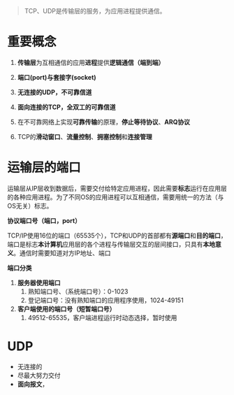> TCP、UDP是传输层的服务，为应用进程提供通信。

# 重要概念

1. **传输层**为互相通信的应用**进程**提供**逻辑通信（端到端）**

2. **端口\(port\)**与**套接字\(socket\)**

3. **无连接的UDP，不可靠信道**

4. **面向连接的TCP，全双工的可靠信道**

5. 在不可靠网络上实现**可靠传输**的原理，**停止等待协议**、**ARQ协议**

6. TCP的**滑动窗口**、**流量控制**、**拥塞控制**和**连接管理**

# 运输层的端口

运输层从IP层收到数据后，需要交付给特定应用进程，因此需要**标志**运行在应用层的各种应用进程。为了不同OS的应用进程可以互相通信，需要用统一的方法（与OS无关）标志。

**协议端口号（端口，port）**

TCP/IP使用16位的端口（65535个），TCP和UDP的首部都有**源端口**和**目的端口**，端口是标志**本计算机**应用层的各个进程与传输层交互的层间接口，只具有**本地意义**。通信时需要知道对方IP地址、端口

**端口分类**

1. **服务器使用端口**
   1. 熟知端口号、（系统端口号）：0-1023
   2. 登记端口号：没有熟知端口的应用程序使用，1024-49151
2. **客户端使用的端口号（短暂端口号）**
   1. 49512-65535，客户端进程运行时动态选择，暂时使用

# UDP

* 无连接的
* 尽最大努力交付
* **面向报文**，



